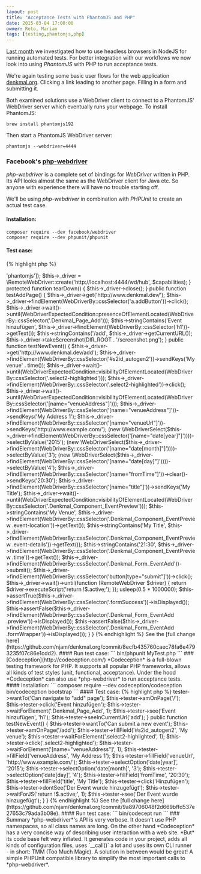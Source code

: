 ```yaml
---
layout: post
title: "Acceptance Tests with PhantomJS and PHP"
date: 2015-03-04 17:00:00
owner: Reto, Marian
tags: [testing,phantomjs,php]
---
```


[Last month](/2015/02/04/headless-browser-testing.html) we investigated how to use headless browsers in NodeJS for running automated tests.
For better integration with our workflows we now look into using *PhantomJS* with PHP to run acceptance tests.

<!--more-->

We're again testing some basic user flows for the web application [denkmal.org](https://github.com/denkmal/denkmal.org/).
Clicking a link leading to another page. Filling in a form and submitting it.

Both examined solutions use a WebDriver client to connect to a PhantomJS' WebDriver server which eventually runs your webpage. To install PhantomJS:

```
brew install phantomjs192
```

Then start a PhantomJS WebDriver server:

```
phantomjs --webdriver=4444
```

### Facebook's [php-webdriver](https://github.com/facebook/php-webdriver)
*php-webdriver* is a complete set of bindings for *WebDriver* written in PHP.
Its API looks almost the same as the WebDriver client for Java etc. So anyone with experience there will have no trouble starting off.

We'll be using *php-webdriver* in combination with *PHPUnit* to create an actual test case.

#### Installation:
```
composer require --dev facebook/webdriver
composer require --dev phpunit/phpunit
```

#### Test case:
{% highlight php %}
<?php

class MyTest extends CMTest_TestCase {

    /** @var \RemoteWebDriver */
    protected $_driver;

    protected function setUp() {
        $capabilities = new \DesiredCapabilities([\WebDriverCapabilityType::BROWSER_NAME => 'phantomjs']);
        $this->_driver = \RemoteWebDriver::create('http://localhost:4444/wd/hub', $capabilities);
    }

    protected function tearDown() {
        $this->_driver->close();
    }

    public function testAddPage() {
        $this->_driver->get('http://www.denkmal.dev/');

        $this->_driver->findElement(WebDriverBy::cssSelector('a.addButton'))->click();
        $this->_driver->wait()->until(WebDriverExpectedCondition::presenceOfElementLocated(WebDriverBy::cssSelector('.Denkmal_Page_Add')));

        $this->stringContains('Event hinzufügen', $this->_driver->findElement(WebDriverBy::cssSelector('h1'))->getText());
        $this->stringContains('/add', $this->_driver->getCurrentURL());

        $this->_driver->takeScreenshot(DIR_ROOT . '/screenshot.png');
    }

    public function testNewEvent() {
        $this->_driver->get('http://www.denkmal.dev/add');

        $this->_driver->findElement(WebDriverBy::cssSelector('#s2id_autogen2'))->sendKeys('My venue' . time());
        $this->_driver->wait()->until(WebDriverExpectedCondition::visibilityOfElementLocated(WebDriverBy::cssSelector('.select2-highlighted')));
        $this->_driver->findElement(WebDriverBy::cssSelector('.select2-highlighted'))->click();
        $this->_driver->wait()->until(WebDriverExpectedCondition::visibilityOfElementLocated(WebDriverBy::cssSelector('[name="venueAddress"]')));

        $this->_driver->findElement(WebDriverBy::cssSelector('[name="venueAddress"]'))->sendKeys('My Address 1');
        $this->_driver->findElement(WebDriverBy::cssSelector('[name="venueUrl"]'))->sendKeys('http://www.example.com/');
        (new \WebDriverSelect($this->_driver->findElement(WebDriverBy::cssSelector('[name="date[year]"]'))))->selectByValue('2015');
        (new \WebDriverSelect($this->_driver->findElement(WebDriverBy::cssSelector('[name="date[month]"]'))))->selectByValue('3');
        (new \WebDriverSelect($this->_driver->findElement(WebDriverBy::cssSelector('[name="date[day]"]'))))->selectByValue('4');
        $this->_driver->findElement(WebDriverBy::cssSelector('[name="fromTime"]'))->clear()->sendKeys('20:30');
        $this->_driver->findElement(WebDriverBy::cssSelector('[name="title"]'))->sendKeys('My Title');

        $this->_driver->wait()->until(WebDriverExpectedCondition::visibilityOfElementLocated(WebDriverBy::cssSelector('.Denkmal_Component_EventPreview')));

        $this->stringContains('My Venue', $this->_driver->findElement(WebDriverBy::cssSelector('.Denkmal_Component_EventPreview .event-location'))->getText());
        $this->stringContains('My Title', $this->_driver->findElement(WebDriverBy::cssSelector('.Denkmal_Component_EventPreview .event-details'))->getText());
        $this->stringContains('21:30', $this->_driver->findElement(WebDriverBy::cssSelector('.Denkmal_Component_EventPreview .time'))->getText());

        $this->_driver->findElement(WebDriverBy::cssSelector('.Denkmal_Form_EventAdd'))->submit();
        $this->_driver->findElement(WebDriverBy::cssSelector('button[type="submit"]'))->click();
        $this->_driver->wait()->until(function (RemoteWebDriver $driver) {
            return $driver->executeScript('return !$.active;');
        });
        usleep(0.5 * 1000000);

        $this->assertTrue($this->_driver->findElement(WebDriverBy::cssSelector('.formSuccess'))->isDisplayed());
        $this->assertFalse($this->_driver->findElement(WebDriverBy::cssSelector('.Denkmal_Form_EventAdd .preview'))->isDisplayed());
        $this->assertFalse($this->_driver->findElement(WebDriverBy::cssSelector('.Denkmal_Form_EventAdd .formWrapper'))->isDisplayed());
    }
}
{% endhighlight %}

See the [full change here](https://github.com/njam/denkmal.org/commit/8ecfb435760caec78fa6e4793235f07c86e1cdd2).

#### Run test case:
```
bin/phpunit MyTest.php
```

### [Codeception](http://codeception.com/)
*Codeception* is a full-blown testing framework for PHP. It supports all popular PHP frameworks, allows all kinds of test styles (unit, functional, acceptance).

Under the hood *Codeception* can also use *php-webdriver* to run acceptance tests.

#### Installation:
```
composer require --dev codeception/codeception
bin/codeception bootstrap
```

#### Test case:
{% highlight php %}
<?php

class MyTest extends \Codeception\TestCase\Test {

    /** @var AcceptanceTester */
    protected $tester;

    protected function _before() {
    }

    public function testAddPage() {
        $this->tester->wantTo('Can navigate to "add" page');
        $this->tester->amOnPage('/');

        $this->tester->click('Event hinzufügen');
        $this->tester->waitForElement('.Denkmal_Page_Add', 1);
        $this->tester->see('Event hinzufügen', 'h1');
        $this->tester->seeInCurrentUrl('add');
    }

    public function testNewEvent() {
        $this->tester->wantTo('Can submit a new event');
        $this->tester->amOnPage('/add');

        $this->tester->fillField('#s2id_autogen2', 'My venue');
        $this->tester->waitForElement('.select2-highlighted', 1);
        $this->tester->click('.select2-highlighted');
        $this->tester->waitForElement('[name="venueAddress"]', 1);
        $this->tester->fillField('venueAddress', 'My Address 1');
        $this->tester->fillField('venueUrl', 'http://www.example.com/');
        $this->tester->selectOption('date[year]', '2015');
        $this->tester->selectOption('date[month]', '3');
        $this->tester->selectOption('date[day]', '4');
        $this->tester->fillField('fromTime', '20:30');
        $this->tester->fillField('title', 'My Title');

        $this->tester->click('Hinzufügen');
        $this->tester->dontSee('Der Event wurde hinzugefügt');
        $this->tester->waitForJS('return !$.active;', 1);
        $this->tester->see('Der Event wurde hinzugefügt');
    }
}
{% endhighlight %}

See the [full change here](https://github.com/njam/denkmal.org/commit/9a89706048f2d669bffd537e27653c79ada3b08e).

#### Run test case:
```
bin/codecept run
```

### Summary
*php-webdriver*'s API is very verbose. It doesn't use PHP namespaces, so all class names are long.

On the other hand *Codeception* has a very concise way of describing user interaction with a web site. *But* its code base felt very inflated.
It generates code in your project, adds all kinds of configuration files, uses `__call()` a lot and uses its own CLI runner - in short: TMM (Too Much Magic).

A solution in between would be great! A simple PHPUnit compatible library to simplify the most important calls to *php-webdriver*.
